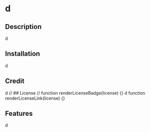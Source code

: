 # d
  ## Description
  d
  ## Installation
  d
  ## Credit
  d
  // ## License
  // function renderLicenseBadge(license) {} d function renderLicenseLink(license) {}
  ## Features
  d
